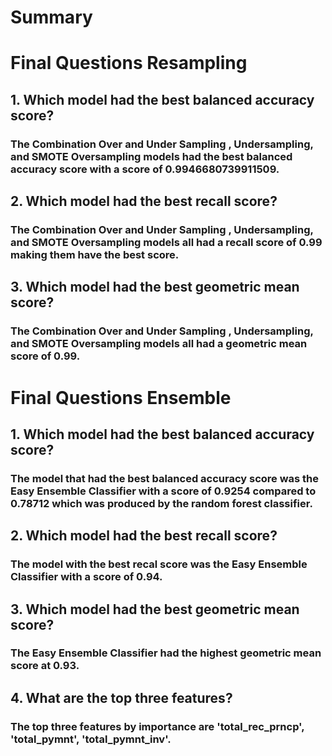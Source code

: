# Summary
# Final Questions Resampling
## 1. Which model had the best balanced accuracy score?

### The Combination Over and Under Sampling , Undersampling, and SMOTE Oversampling models had the best balanced accuracy score with a score of 0.9946680739911509. 

 ## 2. Which model had the best recall score?

### The Combination Over and Under Sampling , Undersampling, and SMOTE Oversampling models all had a recall score of 0.99 making them have the best score. 

 ## 3. Which model had the best geometric mean score?

### The Combination Over and Under Sampling , Undersampling, and SMOTE Oversampling models all had a geometric mean score of 0.99. 

# Final Questions Ensemble

## 1. Which model had the best balanced accuracy score?

###    The model that had the best balanced accuracy score was the Easy Ensemble Classifier with a score of 0.9254 compared to 0.78712 which was produced by the random forest classifier.

## 2. Which model had the best recall score?

###    The model with the best recal score was the Easy Ensemble Classifier  with a score of 0.94.

## 3. Which model had the best geometric mean score?

###    The Easy Ensemble Classifier had the highest geometric mean score at 0.93. 

## 4. What are the top three features?

###    The top three features by importance are 'total_rec_prncp', 'total_pymnt', 'total_pymnt_inv'. 
